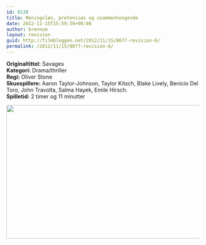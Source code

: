 ```yaml
---
id: 8138
title: Meningsløs, pretensiøs og usammenhengende
date: 2012-11-15T15:59:39+00:00
author: brennum
layout: revision
guid: http://filmbloggen.net/2012/11/15/8077-revision-6/
permalink: /2012/11/15/8077-revision-6/
---
```

**Originaltittel:** Savages  
**Kategori:** Drama/thriller  
**Regi:** Oliver Stone  
**Skuespillere:** Aaron Taylor-Johnson, Taylor Kitsch, Blake Lively, Benicio Del Toro, John Travolta, Salma Hayek, Emile Hirsch.  
**Spilletid:** 2 timer og 11 minutter

<a href="http://filmbloggen.net/?attachment_id=8133" rel="attachment wp-att-8133"><img class="alignnone size-large wp-image-8133" src="http://filmbloggen.net/wp-content/uploads//2012/11/Savages-bilde-2-620x348.jpg" alt="" width="620" height="348" /></a>